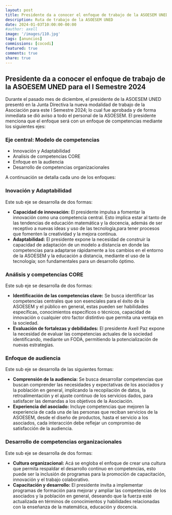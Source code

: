 ```yaml
---
layout: post
title: Presidente da a conocer el enfoque de trabajo de la ASOESEM UNED para el I Semestre 2024
description: Ruta de trabajo de la ASOESEM UNED
date: 2024-01-03T10:00:00-00:00
#author: axell
image: '/images/110.jpg'
tags: [anuncios]
commissions: [cocodi]
featured: true
comments: true
share: true
---
```

## Presidente da a conocer el enfoque de trabajo de la ASOESEM UNED para el I Semestre 2024
Durante el pasado mes de diciembre, el presidente de la ASOESEM UNED presentó en la Junta Directiva la nueva modalidad de trabajo de la Asociación para este I Semestre 2024; lo cual fue aprobada y de forma inmediata se dió aviso a todo el personal de la ASOESEM. 
El presidente menciona que el enfoque será con un enfoque de competencias mediante los siguientes ejes:

### Eje central: Modelo de competencias
- Innovación y Adaptabilidad
- Analisis de competencias CORE
- Enfoque en la audiencia
- Desarrollo de competencias organizacionales
  
A continuación se detalla cada uno de los enfoques:

### Inovación y Adaptabilidad
Este sub eje se desarrolla de dos formas:
- **Capacidad de innovación:** El presidente impulsa a fomentar la innovación como una competencia central. Esto implica estar al tanto de las tendencias de educación matemática y la docencia, además de ser receptivo a nuevas ideas y uso de las tecnología,para tener procesos que fomenten la creatividad y la mejora continua.
- **Adaptabilidad:** El presidente expone la necesidad de construir la capacidad de adaptación de un modelo a distancia en donde las competencias para adaptarse rápidamente a los cambios en el entorno de la ASOESEM y la educación a distancia, mediante el uso de la tecnología; son fundamentales para un desarrollo óptimo.

### Análisis y competencias CORE
Este sub eje se desarrolla de dos formas:
- **Identificación de las competencias clave:** Se busca identificar las competencias centrales que son esenciales para el éxito de la ASOESEM y el público en general, estas pueden ser habilidades específicas, conocimientos específicos o técnicos, capacidad de innovación o cualquier otro factor distintivo que permita una ventaja en la sociedad.
- **Evaluación de fortalezas y debilidades:** El presidente Axell Paz expone la necesidad de evaluar las competencias actuales de la sociedad identificando, mediante un FODA, permitiendo la potencialización de nuevas estrategias.

### Enfoque de audiencia
Este sub eje se desarrolla de las siguientes formas:
- **Comprensión de la audiencia:** Se busca desarrollar competencias que buscan comprender las necesidades y expectativas de los asociados y la población en general, implicando la recopilación de datos, la retroalimentación y el ajuste continuo de los servicios dados, para satisfacer las demandas a los objetivos de la Asociación.
- **Experiencia del asociado:** Incluye competencias que mejoren la experiencia de cada una de las personas que reciban servicios de la ASOESEM, desde el diseño de productos, hasta el servicio a los asociados, cada interacción debe reflejar un compromiso de satisfacción de la audiencia.

### Desarrollo de competencias organizacionales
Este sub eje se desarrolla de dos formas:
- **Cultura organizacional:** Acá se engloba el enfoque de crear una cultura que permita respaldar el desarrollo continuo en competencias, esto puede ser la inclusión de programas para la promoción de capacitación, innovación y el trabajo colaborativo.
- **Capacitación y desarrollo:** El presidente invita a implementar programas de formación para mejorar y ampliar las competencias de los asociados y la población en general, deseando que la fuerza esté actualizada en términos de conocimientos y habilidades relacionadas con la enseñanza de la matemática, educación y docencia.
